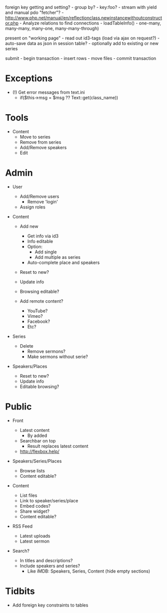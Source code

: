 
foreign key getting and setting?
	- group by?
	- key:foo?
	- stream with yield and manual pdo "fetcher"?
	- http://www.php.net/manual/en/reflectionclass.newinstancewithoutconstructor.php
	- Analyze relations to find connections 
		- loadTableInfo()
		- one-many, many-many, many-one, many-many-through)

present on "working page"
	- read out id3-tags (load via ajax on request?)
	- auto-save data as json in session table?
	- optionally add to existing or new series

submit
	- begin transaction
	- insert rows
	- move files
	- commit transaction

Exceptions
===
- (!) Get error messages from text.ini
	- if($this->msg = $msg ?? Text::get(class_name))


Tools
===
- Content
	- Move to series
	- Remove from series
	- Add/Remove speakers
	- Edit
	

Admin
===

- User
	- Add/Remove users
		- Remove 'login'
	- Assign roles


- Content
	- Add new
		- Get info via id3
		- Info editable
		- Option:
			- Add single
			- Add multiple as series
		- Auto-complete place and speakers

	- Reset to new?
	- Update info
	- Browsing editable?

	- Add remote content?
		- YouTube?
		- Vimeo?
		- Facebook?
		- Etc?


- Series
	- Delete
		- Remove sermons?
		- Make sermons without serie?

- Speakers/Places
	- Reset to new?
	- Update info
	- Editable browsing?


Public
===

- Front
	- Latest content
		- By added
	- Searchbar on top
		- Result replaces latest content
	- http://flexbox.help/

- Speakers/Series/Places
	- Browse lists
	- Content editable?

- Content
	- List files
	- Link to speaker/series/place
	- Embed codes?
	- Share widget?
	- Content editable?

- RSS Feed
	- Latest uploads
	- Latest sermon

- Search?
	- In titles and descriptions?
	- Include speakers and series?
		- Like iMDB: Speakers, Series, Content (hide empty sections)



Tidbits
===

- Add foreign key constraints to tables
